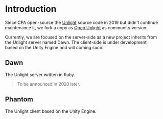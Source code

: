 # Introduction

Since CPA open-source the [Unlight](https://github.com/unlightcpa/Unlight) source code in 2019 but didn't continue maintenance it, we fork a copy as [Open Unlight](https://unlight.app) as community version.

Currently, we are focused on the server-side as a new project inherits from the Unlight server named Dawn. The client-side is under development based on the Unity Engine and will coming soon.

## Dawn

The Unlight server written in Ruby.

> To be announced in 2020 later.

## Phantom

The Unlight client based on the Unity Engine.
